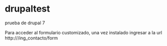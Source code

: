 # drupaltest
prueba de drupal 7

Para acceder al formulario customizado, una vez instalado ingresar a la url http://<sitio>/ing_contacto/form

